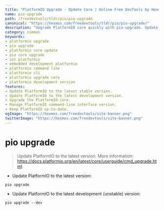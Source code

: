 ```yaml
---
title: "PlatformIO Upgrade - Update Core | Online Free DevTools by Hexmos"
name: pio-upgrade
path: /freedevtools/tldr/pio/pio-upgrade
canonical: "https://hexmos.com/freedevtools/tldr/pio/pio-upgrade/"
description: "Upgrade PlatformIO core quickly with pio-upgrade. Update to the latest stable or development version. Enhance your PlatformIO environment. Free online tool, no registration required."
category: common
keywords:
- platformio upgrade
- pio upgrade
- platformio core update
- pio core upgrade
- iot platformio
- embedded development platformio
- platformio command line
- platformio cli
- platformio upgrade core
- platformio development version
features:
- Update PlatformIO to the latest stable version.
- Update PlatformIO to the latest development version.
- Upgrade the PlatformIO core.
- Manage PlatformIO command-line interface version.
- Keep PlatformIO up-to-date.
ogImage: "https://hexmos.com/freedevtools/site-banner.png"
twitterImage: "https://hexmos.com/freedevtools/site-banner.png"
---
```


# pio upgrade

> Update PlatformIO to the latest version.
> More information: <https://docs.platformio.org/en/latest/core/userguide/cmd_upgrade.html>.

- Update PlatformIO to the latest version:

`pio upgrade`

- Update PlatformIO to the latest development (unstable) version:

`pio upgrade --dev`
